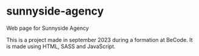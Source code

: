 # sunnyside-agency

Web page for Sunnyside Agency

This is a project made in september 2023 during a formation at BeCode. It is made using HTML, SASS and JavaScript.